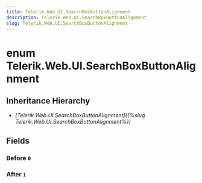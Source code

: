 ```yaml
---
title: Telerik.Web.UI.SearchBoxButtonAlignment
description: Telerik.Web.UI.SearchBoxButtonAlignment
slug: Telerik.Web.UI.SearchBoxButtonAlignment
---
```


# enum Telerik.Web.UI.SearchBoxButtonAlignment

## Inheritance Hierarchy

* *[Telerik.Web.UI.SearchBoxButtonAlignment]({%slug Telerik.Web.UI.SearchBoxButtonAlignment%})*

## Fields

### Before `0`

### After `1`


